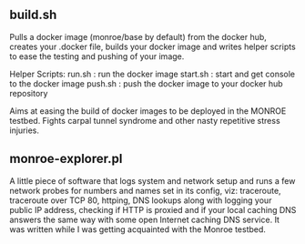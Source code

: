 


## build.sh
Pulls a docker image (monroe/base by default) from the docker hub,
creates your .docker file,
builds your docker image
and writes helper scripts to ease the testing and pushing of your image.

Helper Scripts:
  run.sh    : run the docker image
  start.sh  : start and get console to the docker image
  push.sh   : push the docker image to your docker hub repository

Aims at easing the build of docker images to be deployed in the MONROE testbed.
Fights carpal tunnel syndrome and other nasty repetitive stress injuries.


## monroe-explorer.pl
A little piece of software that logs system and network setup
and runs a few network probes for numbers and names set in its config, viz:
traceroute, traceroute over TCP 80, httping, DNS lookups
along with logging your public IP address, checking if HTTP is proxied
and if your local caching DNS answers the same way with some open Internet caching DNS service.
It was written while I was getting acquainted with the Monroe testbed.
